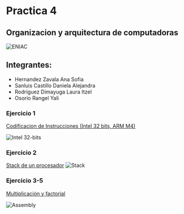 # Practica 4 

## Organizacion y arquitectura de computadoras

![ENIAC](https://cdn.britannica.com/95/170195-050-EFCB2F83/ENIAC-1946.jpg?w=400&h=300&c=crop)

## Integrantes: 
* Hernandez Zavala Ana Sofia
* Sanluis Castillo Daniela Alejandra
* Rodriguez Dimayuga Laura Itzel
* Osorio Rangel Yali

### Ejercicio 1 
[Codificacion de Instrucciones (Intel 32 bits, ARM M4)](pregunta1.md)

![Intel 32-bits](https://external-preview.redd.it/intel-proposes-dropping-16-and-32-bit-support-v0-nbAbrK3VywvT_JsCcNcVdCfPXetEafqCEfin9Avdv2U.jpg?auto=webp&s=d92b4a329fd40b2694e6704d57ac70d993608007)

### Ejercicio 2
[Stack de un procesador](pregunta2.md)
![Stack](https://i.ytimg.com/vi/pOOivAJ63DM/maxresdefault.jpg)

### Ejercicio 3-5 

[Multiplicación y factorial](practica.asm)

![Assembly](https://miro.medium.com/v2/resize:fit:1400/1*H4iopm8Uw9uUoyRMDNWg4g.jpeg)

